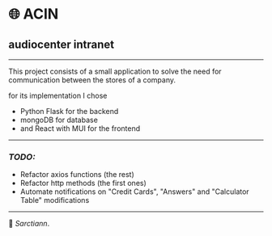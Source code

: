 # 🌐 ACIN
## audiocenter intranet

***

This project consists of a small application to solve the need for communication between the stores of a company.

for its implementation I chose 

+ Python Flask for the backend
+ mongoDB for database
+ and React with MUI for the frontend

***

### *TODO:*
+ Refactor axios functions (the rest)
+ Refactor http methods (the first ones)
+ Automate notifications on "Credit Cards", "Answers" and "Calculator Table"
modifications


***

🏹 *Sarctiann*.


